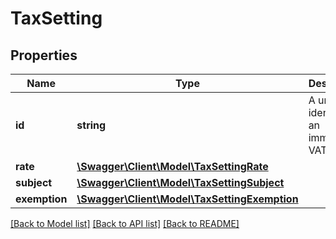 # TaxSetting

## Properties
Name | Type | Description | Notes
------------ | ------------- | ------------- | -------------
**id** | **string** | A unique identifier of an immutable VAT setting. | [optional] 
**rate** | [**\Swagger\Client\Model\TaxSettingRate**](TaxSettingRate.md) |  | [optional] 
**subject** | [**\Swagger\Client\Model\TaxSettingSubject**](TaxSettingSubject.md) |  | [optional] 
**exemption** | [**\Swagger\Client\Model\TaxSettingExemption**](TaxSettingExemption.md) |  | [optional] 

[[Back to Model list]](../../README.md#documentation-for-models) [[Back to API list]](../../README.md#documentation-for-api-endpoints) [[Back to README]](../../README.md)

